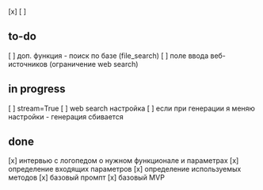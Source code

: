 [x]
[ ]

## to-do
[ ] доп. функция - поиск по базе (file_search)
[ ] поле ввода веб-источников (ограничение web search)
## in progress

[ ] stream=True
[ ] web search настройка
[ ] если при генерации я меняю настройки - генерация сбивается

## done
[x] интервью с логопедом о нужном функционале и параметрах
[x] определение входящих параметров
[x] определение используемых методов
[x] базовый промпт
[x] базовый MVP 